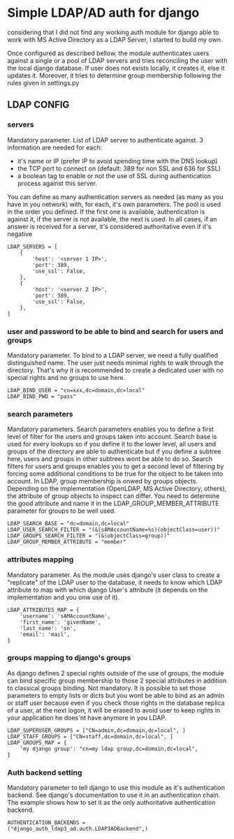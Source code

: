 # Simple LDAP/AD auth for django

considering that I did not find any working auth module for django able to work with MS Active Directory as a LDAP Server,
I started to build my own.

Once configured as described bellow, the module authenticates users against a single or a pool of LDAP servers and tries
reconciling the user with the local django database.
If user does not exists locally, it creates it, else it updates it.
Moreover, it tries to determine group membership following the rules given in settings.py

## LDAP CONFIG
### servers

Mandatory parameter.
List of LDAP server to authenticate against. 3 information are needed for each:
- it's name or IP (prefer IP to avoid spending time with the DNS lookup)
- the TCP port to connect on (default: 389 for non SSL and 636 for SSL)
- a boolean tag to enable or not the use of SSL during authentication process against this server.

You can define as many authentication servers as needed (as many as you have in you network) with, for each, it's own parameters.
The pool is used in the order you defined. If the first one is available, authentication is against it, if the server is not available, the next is used. In all cases, if an answer is received for a server, it's considered authoritative even if it's negative 

    LDAP_SERVERS = [
        {
            'host': '<server 1 IP>',
            'port': 389,
            'use_ssl': False,
        },
        {
            'host': '<server 2 IP>',
            'port': 389,
            'use_ssl': False,
        },
    ]

### user and password to be able to bind and search for users and groups

Mandatory parameter.
To bind to a LDAP server, we need a fully qualified distinguished name. The user just needs minimal rights to walk through the directory. That's why it is recommended to create a dedicated user with no special rights and no groups to use here.

    LDAP_BIND_USER = "cn=xxx,dc=domain,dc=local"
    LDAP_BIND_PWD = "pass"

### search parameters

Mandatory parameters.
Search parameters enables you to define a first level of filter for the users and groups taken into account.
Search base is used for every lookups so if you define it to the lower level, all users and groups of the directory are able to authenticate but if you define a subtree here, users and groups in other subtrees wont be able to do so.
Search filters for users and groups enables you to get a second level of filtering by forcing some additional conditions to be true for the object to be taken into account.
In LDAP, group membership is onwed by groups objects. Depending on the implementation (OpenLDAP, MS Active Directory, others), the attribute of group objects to inspect can differ. You need to determine the good attribute and name it in the LDAP_GROUP_MEMBER_ATTRIBUTE parameter for groups to be well used.

    LDAP_SEARCH_BASE = "dc=domain,dc=local"
    LDAP_USER_SEARCH_FILTER = "(&(sAMAccountName=%s)(objectClass=user))"
    LDAP_GROUPS_SEARCH_FILTER = "(&(objectClass=group))"
    LDAP_GROUP_MEMBER_ATTRIBUTE = "member"

### attributes mapping

Mandatory parameter.
As the module uses django's user class to create a "replicate" of the LDAP user to the database, it needs to know which LDAP attribute to map with which django User's attribute (it depends on the implementation and you onw use of it).

    LDAP_ATTRIBUTES_MAP = {
        'username': 'sAMAccountName',
        'first_name': 'givenName',
        'last_name': 'sn',
        'email': 'mail',
    }

### groups mapping to django's groups

As django defines 2 special rights outside of the use of groups, the module can bind specific group membership to those 2 special attributes in addition to classical groups binding.
Not mandatory. It is possible to set those parameters to empty lists or dicts but you wont be able to bind as an admin or staff user because even if you check those rights in the database replica of a user, at the next logon, it will be erased to avoid user to keep rights in your application he does'nt have anymore in you LDAP.

    LDAP_SUPERUSER_GROUPS = ["CN=admin,dc=domain,dc=local", ]
    LDAP_STAFF_GROUPS = ["CN=staff,dc=domain,dc=local", ]
    LDAP_GROUPS_MAP = {
        'my django group': "cn=my ldap group,dc=domain,dc=local",
    }

### Auth backend setting

Mandatory parameter to tell django to use this module as it's authentication backend. See django's documentation to use it in an authentication chain. The example shows how to set it as the only authoritative authentication backend.

    AUTHENTICATION_BACKENDS = ("django_auth_ldap3_ad.auth.LDAP3ADBackend",)
